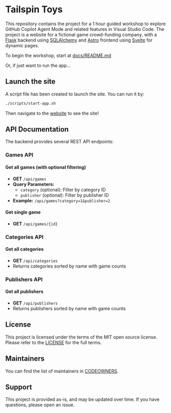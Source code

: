 # Tailspin Toys

This repository contains the project for a 1 hour guided workshop to explore GitHub Copilot Agent Mode and related features in Visual Studio Code. The project is a website for a fictional game crowd-funding company, with a [Flask](https://flask.palletsprojects.com/en/stable/) backend using [SQLAlchemy](https://www.sqlalchemy.org/) and [Astro](https://astro.build/) frontend using [Svelte](https://svelte.dev/) for dynamic pages.

To begin the workshop, start at [docs/README.md](./docs/README.md)

Or, if just want to run the app...

## Launch the site

A script file has been created to launch the site. You can run it by:

```bash
./scripts/start-app.sh
```

Then navigate to the [website](http://localhost:4321) to see the site!

## API Documentation

The backend provides several REST API endpoints:

### Games API

#### Get all games (with optional filtering)
- **GET** `/api/games`
- **Query Parameters:**
  - `category` (optional): Filter by category ID
  - `publisher` (optional): Filter by publisher ID
- **Example:** `/api/games?category=1&publisher=2`

#### Get single game
- **GET** `/api/games/{id}`

### Categories API

#### Get all categories
- **GET** `/api/categories`
- Returns categories sorted by name with game counts

### Publishers API

#### Get all publishers
- **GET** `/api/publishers`
- Returns publishers sorted by name with game counts

## License 

This project is licensed under the terms of the MIT open source license. Please refer to the [LICENSE](./LICENSE) for the full terms.

## Maintainers 

You can find the list of maintainers in [CODEOWNERS](./.github/CODEOWNERS).

## Support

This project is provided as-is, and may be updated over time. If you have questions, please open an issue.
